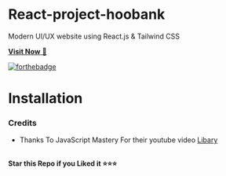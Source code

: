 ﻿# React-project-hoobank
 
Modern UI/UX website using React.js & Tailwind CSS

<a href="https://hoooooobank.onrender.com" target="_blank">**Visit Now** 🚀</a>



[![forthebadge](https://forthebadge.com/images/badges/built-with-love.svg)](https://forthebadge.com)

# Installation

### Credits

- Thanks To JavaScript Mastery For  their youtube video [Libary]([https://github.com/pyrogram/pyrogram](https://www.jsmastery.pro/))

##

   **Star this Repo if you Liked it ⭐⭐⭐**




